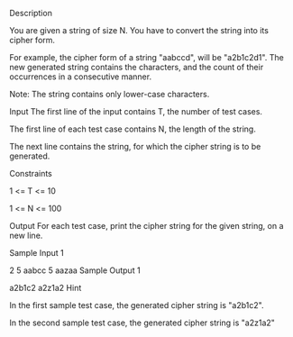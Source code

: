 Description

You are given a string of size N. You have to convert the string into its cipher form.

For example, the cipher form of a string "aabccd", will be "a2b1c2d1". The new generated string contains the characters, and the count of their occurrences in a consecutive manner.

Note: The string contains only lower-case characters.


Input
The first line of the input contains T, the number of test cases.

The first line of each test case contains N, the length of the string.

The next line contains the string, for which the cipher string is to be generated.

Constraints

1 <= T <= 10

1 <= N <= 100


Output
For each test case, print the cipher string for the given string, on a new line.


Sample Input 1 

2
5
aabcc
5
aazaa
Sample Output 1

a2b1c2
a2z1a2
Hint

In the first sample test case, the generated cipher string is "a2b1c2".

In the second sample test case, the generated cipher string is "a2z1a2"